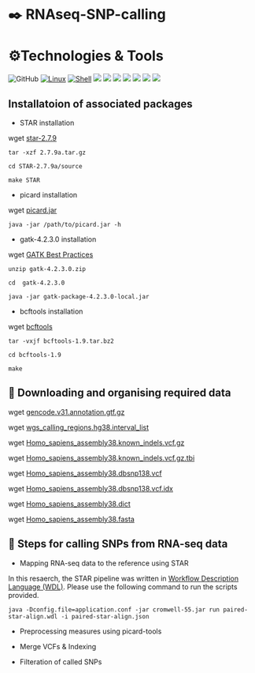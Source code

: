 # :black_nib: RNAseq-SNP-calling

# ⚙️Technologies & Tools

![GitHub](https://img.shields.io/badge/github-%23777BB4.svg?style=for-the-badge&logo=github&logoColor=white)
[![Linux](https://svgshare.com/i/Zhy.svg)](https://svgshare.com/i/Zhy.svg)
[![Shell](https://img.shields.io/badge/Made%20with-Bash-1f425f.svg)](https://www.gnu.org/software/bash/)
![](https://img.shields.io/badge/Shell-Bash-informational?style=flat&logo=<#FF6000>&logoColor=white&color=2bbc8a)
![](https://img.shields.io/badge/Code-JavaScript-informational?style=flat&logo=<#FF6000>&logoColor=white&color=2bbc8a)
![](https://img.shields.io/badge/Cromwell-v.55-informational?style=flat&logo=<#23777BB4#>&logoColor=white&color=2bbc8a)
![](https://img.shields.io/badge/STAR-2.7.9-informational?style=flat&logo=<LOGO_NAME>&logoColor=white&color=2bbc8a)
![](https://img.shields.io/badge/picard-2.27.4-informational?style=flat&logo=<LOGO_NAME>&logoColor=white&color=2bbc8a)
![](https://img.shields.io/badge/GATK-4.2.3.0-informational?style=flat&logo=<LOGO_NAME>&logoColor=white&color=2bbc8a)
![](https://img.shields.io/badge/bcftools-2.27.4-informational?style=flat&logo=<LOGO_NAME>&logoColor=white&color=2bbc8a)

## Installatoion of associated packages

* STAR installation

wget [star-2.7.9](https://github.com/alexdobin/STAR/archive/2.7.9a.tar.gz)

`tar -xzf 2.7.9a.tar.gz`

`cd STAR-2.7.9a/source`

`make STAR`

* picard installation

wget [picard.jar](https://github.com/broadinstitute/picard/releases/download/2.27.4/picard.jar)

`java -jar /path/to/picard.jar -h`

* gatk-4.2.3.0 installation

wget [GATK Best Practices](https://github.com/broadinstitute/gatk/releases/download/4.2.3.0/gatk-4.2.3.0.zip)

`unzip gatk-4.2.3.0.zip`

`cd  gatk-4.2.3.0`
    
`java -jar gatk-package-4.2.3.0-local.jar`

* bcftools installation

wget [bcftools](https://github.com/samtools/bcftools/releases/download/1.9/bcftools-1.9.tar.bz2)

`tar -vxjf bcftools-1.9.tar.bz2`

`cd bcftools-1.9`

`make`

## :file_folder: Downloading and organising required data

wget [gencode.v31.annotation.gtf.gz](https://ftp.ebi.ac.uk/pub/databases/gencode/Gencode_human/release_31/gencode.v31.annotation.gtf.gz)

wget [wgs_calling_regions.hg38.interval_list](https://console.cloud.google.com/storage/browser/_details/genomics-public-data/resources/broad/hg38/v0/wgs_calling_regions.hg38.interval_list?pageState=(%22StorageObjectListTable%22:(%22f%22:%22%255B%255D%22)))

wget [Homo_sapiens_assembly38.known_indels.vcf.gz](https://console.cloud.google.com/storage/browser/_details/genomics-public-data/resources/broad/hg38/v0/Homo_sapiens_assembly38.known_indels.vcf.gz?pageState=(%22StorageObjectListTable%22:(%22f%22:%22%255B%255D%22)))

wget [Homo_sapiens_assembly38.known_indels.vcf.gz.tbi](https://console.cloud.google.com/storage/browser/_details/genomics-public-data/resources/broad/hg38/v0/Homo_sapiens_assembly38.known_indels.vcf.gz.tbi?pageState=(%22StorageObjectListTable%22:(%22f%22:%22%255B%255D%22)))

wget [Homo_sapiens_assembly38.dbsnp138.vcf](https://console.cloud.google.com/storage/browser/_details/genomics-public-data/resources/broad/hg38/v0/Homo_sapiens_assembly38.dbsnp138.vcf?pageState=(%22StorageObjectListTable%22:(%22f%22:%22%255B%255D%22)))

wget [Homo_sapiens_assembly38.dbsnp138.vcf.idx](https://console.cloud.google.com/storage/browser/_details/genomics-public-data/resources/broad/hg38/v0/Homo_sapiens_assembly38.dbsnp138.vcf.idx?pageState=(%22StorageObjectListTable%22:(%22f%22:%22%255B%255D%22)))

wget [Homo_sapiens_assembly38.dict](https://console.cloud.google.com/storage/browser/_details/genomics-public-data/resources/broad/hg38/v0/Homo_sapiens_assembly38.dict?pageState=(%22StorageObjectListTable%22:(%22f%22:%22%255B%255D%22)))

wget [Homo_sapiens_assembly38.fasta](https://console.cloud.google.com/storage/browser/_details/genomics-public-data/resources/broad/hg38/v0/Homo_sapiens_assembly38.fasta?pageState=(%22StorageObjectListTable%22:(%22f%22:%22%255B%255D%22)))

## :mag_right: Steps for calling SNPs from RNA-seq data

* Mapping RNA-seq data to the reference using STAR 

In this resaerch, the STAR pipeline was written in [Workflow Description Language (WDL)](https://github.com/openwdl/wdl). Please use the following command to run the scripts provided.

`java -Dconfig.file=application.conf -jar cromwell-55.jar run paired-star-align.wdl -i paired-star-align.json`

* Preprocessing measures using picard-tools

* Merge VCFs & Indexing

* Filteration of called SNPs



